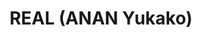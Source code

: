 --- 
title: "REAL (ANAN Yukako)"
publishdate: "2019-4-10T16:48:46+02:00"
src: "https://365manga.net/manga/real-anan-yukako"
image: "https://data.365manga.net/images/thumbnails/24194-real-anan-yukako.jpg"
description: "Act 1-3 - Shiawase na Nishi Famous actor convinces naive acting student that he (the student) needs to to become lovers with him (the famous actor) to better understand and portray a role. Also contains a oneshot called Non Stop Love Power.... Oneshot - Non-Stop Love Power Sei is one of those kids who's obsessed with the supernatural. When he convinces his classmates to join him for a courage test…"
---
